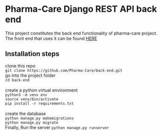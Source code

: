 # Pharma-Care Django REST API back end
<div>This project constitutes the back end functionality of pharma-care project. The front end that uses it can be found <a href='https://github.com/Pharma-Care/front-end'>HERE</a>
</div>

## Installation steps
<div>
clone this repo<br>
<code>git clone https://github.com/Pharma-Care/back-end.git</code><br>
go into the project folder<br>
<code>cd back-end</code><br>
<div>
<br>
create a python virtual environment<br>
<code>python3 -m venv env<br>source venv/bin/activate<br>pip install -r requirements.txt</code><br><br>
create the database<br>
<code>python manage.py makemigrations<br>python manage.py migrate</code>
</div>
Finally, Run the server
<code>python manage.py runserver</code>
</div>